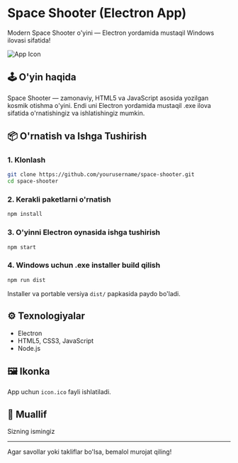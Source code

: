 # Space Shooter (Electron App)

Modern Space Shooter o'yini — Electron yordamida mustaqil Windows ilovasi sifatida!

![App Icon](icon.ico)

## 🕹️ O'yin haqida
Space Shooter — zamonaviy, HTML5 va JavaScript asosida yozilgan kosmik otishma o'yini. Endi uni Electron yordamida mustaqil .exe ilova sifatida o'rnatishingiz va ishlatishingiz mumkin.

## 📦 O'rnatish va Ishga Tushirish

### 1. Klonlash
```sh
git clone https://github.com/yourusername/space-shooter.git
cd space-shooter
```

### 2. Kerakli paketlarni o'rnatish
```sh
npm install
```

### 3. O'yinni Electron oynasida ishga tushirish
```sh
npm start
```

### 4. Windows uchun .exe installer build qilish
```sh
npm run dist
```
Installer va portable versiya `dist/` papkasida paydo bo'ladi.

## ⚙️ Texnologiyalar
- Electron
- HTML5, CSS3, JavaScript
- Node.js

## 🖼️ Ikonka
App uchun `icon.ico` fayli ishlatiladi.

## 👤 Muallif
Sizning ismingiz

---

Agar savollar yoki takliflar bo'lsa, bemalol murojat qiling! 